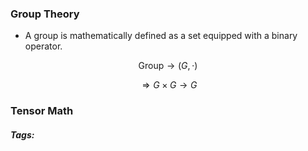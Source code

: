 ### Group Theory

- A group is mathematically defined as a set equipped with a binary operator.

```math
\text{Group} \rightarrow (G, \cdot) 
```
```math
\Rightarrow G \times G \rightarrow G
```
### Tensor Math

##### Tags: 